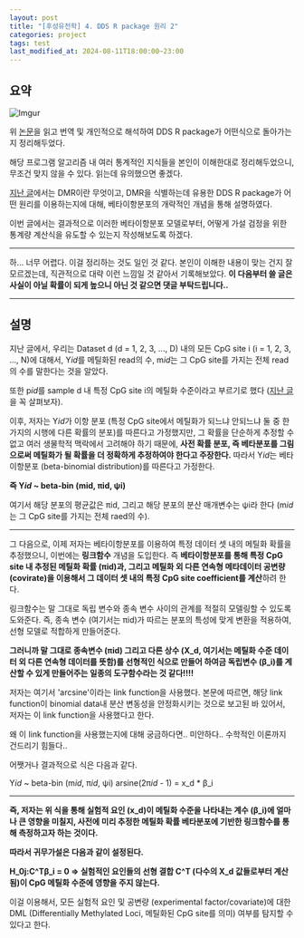 ```yaml
---
layout: post
title: "[후성유전학] 4. DDS R package 원리 2"
categories: project
tags: test
last_modified_at: 2024-08-11T18:00:00~23:00
---  
```



## 요약  

![Imgur](https://imgur.com/ovyL9LK.jpg)  

위 [논문](https://academic.oup.com/bioinformatics/article/32/10/1446/1743267)을 읽고 번역 및 개인적으로 해석하여 DDS R package가 어떤식으로 돌아가는지 정리해두었다.  

해당 프로그램 알고리즘 내 여러 통계적인 지식들을 본인이 이해한대로 정리해두었으니, 무조건 맞지 않을 수 있다. 읽는데 유의했으면 좋겠다.  
 
[지난 글](https://rlagksqls17.github.io/project/2024/08/11/methylation_cancer3.html)에서는 DMR이란 무엇이고, DMR을 식별하는데 유용한 DDS R package가 어떤 원리를 이용하는지에 대해, 베타이항분포의 개략적인 개념을 통해 설명하였다. 

이번 글에서는 결과적으로 이러한 베타이항분포 모델로부터, 어떻게 가설 검정을 위한 통계량 계산식을 유도할 수 있는지 작성해보도록 하겠다.  

---  

하... 너무 어렵다. 이걸 정리하는 것도 일인 것 같다. 본인이 이해한 내용이 맞는 건지 잘 모르겠는데, 직관적으로 대략 이런 느낌일 것 같아서 기록해보았다. **이 다음부터 쓸 글은 사실이 아닐 확률이 되게 높으니 아닌 것 같으면 댓글 부탁드립니다..**   

---

## 설명

지난 글에서, 우리는 Dataset d (d = 1, 2, 3, ..., D) 내의 모든 CpG site i (i = 1, 2, 3, ..., N)에 대해서, Y*id*를 메틸화된 read의 수, m*id*는 그 CpG site를 가지는 전체 read의 수를 말한다는 것을 알았다.   

또한 p*id*를 sample d 내 특정 CpG site i의 메틸화 수준이라고 부르기로 했다 ([지난 글](https://rlagksqls17.github.io/project/2024/08/11/methylation_cancer3.html)을 꼭 살펴보자).  

이후, 저자는 Y*id*가 이항 분포 (특정 CpG site에서 메틸화가 되느냐 안되느냐 둘 중 한가지의 시행에 다른 확률의 분포)를 따른다고 가정했지만, 그 확률을 단순하게 추정할 수 없고 여러 생물학적 맥락에서 고려해야 하기 때문에, **사전 확률 분포, 즉 베타분포를 그림으로써 메틸화가 될 확률을 더 정확하게 추정하여야 한다고 주장한다.** 따라서 Y*id*는 베타이항분포 (beta-binomial distribution)를 따른다고 가정한다.    

**즉 Y*id* ~ beta-bin (mid, πid, ψi)**  

여기서 해당 분포의 평균값은 πid, 그리고 해당 분포의 분산 매개변수는 ψi라 한다 (m*id*는 그 CpG site를 가지는 전체 raed의 수).

---  

그 다음으로, 이제 저자는 베타이항분포를 이용하여 특정 데이터 셋 내의 메틸화 확률을 추정했으니, 이번에는 **링크함수** 개념을 도입한다. 즉 **베타이항분포를 통해 특정 CpG site 내 추정된 메틸화 확률 (πid)과, 그리고 메틸화 외 다른 연속형 메타데이터 공변량 (covirate)을 이용해서 그 데이터 셋 내의 특정 CpG site coefficient를 계산**하려 한다.

링크함수는 말 그대로 독립 변수와 종속 변수 사이의 관계를 적절히 모델링할 수 있도록 도와준다. 즉, 종속 변수 (여기서는 πid)가 따르는 분포의 특성에 맞게 변환을 적용하여, 선형 모델로 적합하게 만들어준다.   

**그러니까 말 그대로 종속변수 (πid) 그리고 다른 상수 (X_d, 여기서는 메틸화 수준 데이터 외 다른 연속형 데이터를 뜻함)를 선형적인 식으로 만들어 하여금 독립변수 (β_i)를 계산할 수 있게 만들어주는 일종의 도구함수라는 것 같다!!!!**  

저자는 여기서 'arcsine'이라는 link function을 사용했다. 본문에 따르면, 해당 link function이 binomial data내 분산 변동성을 안정화시키는 것으로 보고된 바 있어서, 저자는 이 link function을 사용했다고 한다.  

왜 이 link function을 사용했는지에 대해 궁금하다면.. 미안하다.. 수학적인 이론까지 건드리기 힘들다..  

어쨋거나 결과적으로 식은 다음과 같다.  

Y*id* ~ beta-bin (m*id*, π*id*, ψi)
arsine(2π*id* - 1) = x_d * β_i  

---  

**즉, 저자는 위 식을 통해 실험적 요인 (x_d)이 메틸화 수준을 나타내는 계수 (β_i)에 얼마나 큰 영향을 미칠지, 사전에 미리 추정한 메틸화 확률 베타분포에 기반한 링크함수를 통해 측정하고자 하는 것이다.**  

**따라서 귀무가설은 다음과 같이 설정된다.**  

**H_0j:C^Tβ_i = 0 => 실험적인 요인들의 선형 결합 C^T (다수의 X_d 값들로부터 계산됨)이 CpG 메틸화 수준에 영향을 주지 않는다.**  

이걸 이용해서, 모든 실험적 요인 및 공변량 (experimental factor/covariate)에 대한 DML (Differentially Methylated Loci, 메틸화된 CpG site를 의미) 여부를 탐지할 수 있다고 한다.  